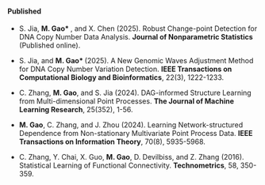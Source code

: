 #### Published

- S. Jia, <strong>M. Gao* </strong>, and X. Chen (2025). Robust Change-point Detection for DNA Copy Number Data Analysis. <strong>Journal of Nonparametric Statistics</strong> (Published online). 

- S. Jia, and <strong>M. Gao* </strong> (2025). A New Genomic Waves Adjustment Method for DNA Copy Number Variation Detection. <strong>IEEE Transactions on Computational Biology and Bioinformatics</strong>, 22(3), 1222-1233.
  
- C. Zhang, <strong>M. Gao</strong>, and S. Jia (2024). DAG-informed Structure Learning from Multi-dimensional Point Processes. <strong>The Journal of Machine Learning Research</strong>, 25(352), 1-56.
  
- <strong>M. Gao</strong>, C. Zhang, and J. Zhou (2024). Learning Network-structured Dependence from Non-stationary Multivariate Point Process Data. <strong>IEEE Transactions on Information Theory</strong>, 70(8), 5935-5968. 

- C. Zhang, Y. Chai, X. Guo, <strong>M. Gao</strong>, D. Devilbiss, and Z. Zhang (2016). Statistical Learning of Functional Connectivity. <strong>Technometrics</strong>, 58, 350-359. 

